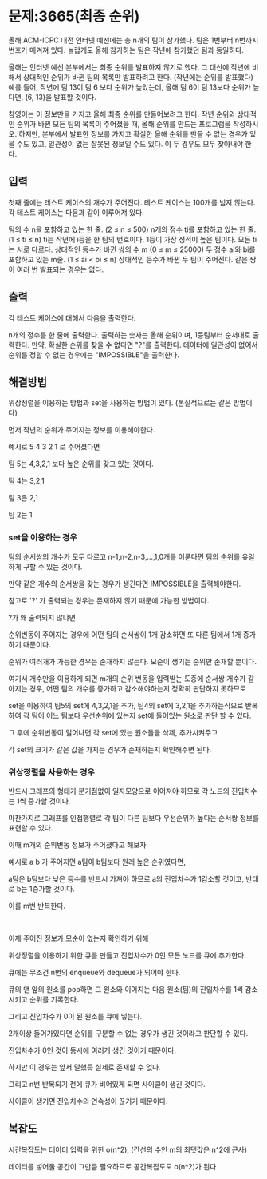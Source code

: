 # 문제:3665(최종 순위)

올해 ACM-ICPC 대전 인터넷 예선에는 총 n개의 팀이 참가했다. 팀은 1번부터 n번까지 번호가 매겨져 있다. 놀랍게도 올해 참가하는 팀은 작년에 참가했던 팀과 동일하다.

올해는 인터넷 예선 본부에서는 최종 순위를 발표하지 않기로 했다. 그 대신에 작년에 비해서 상대적인 순위가 바뀐 팀의 목록만 발표하려고 한다. (작년에는 순위를 발표했다) 예를 들어, 작년에 팀 13이 팀 6 보다 순위가 높았는데, 올해 팀 6이 팀 13보다 순위가 높다면, (6, 13)을 발표할 것이다.

창영이는 이 정보만을 가지고 올해 최종 순위를 만들어보려고 한다. 작년 순위와 상대적인 순위가 바뀐 모든 팀의 목록이 주어졌을 때, 올해 순위를 만드는 프로그램을 작성하시오. 하지만, 본부에서 발표한 정보를 가지고 확실한 올해 순위를 만들 수 없는 경우가 있을 수도 있고, 일관성이 없는 잘못된 정보일 수도 있다. 이 두 경우도 모두 찾아내야 한다.

## 입력

첫째 줄에는 테스트 케이스의 개수가 주어진다. 테스트 케이스는 100개를 넘지 않는다. 각 테스트 케이스는 다음과 같이 이루어져 있다.

팀의 수 n을 포함하고 있는 한 줄. (2 ≤ n ≤ 500)
n개의 정수 ti를 포함하고 있는 한 줄. (1 ≤ ti ≤ n) ti는 작년에 i등을 한 팀의 번호이다. 1등이 가장 성적이 높은 팀이다. 모든 ti는 서로 다르다.
상대적인 등수가 바뀐 쌍의 수 m (0 ≤ m ≤ 25000)
두 정수 ai와 bi를 포함하고 있는 m줄. (1 ≤ ai < bi ≤ n) 상대적인 등수가 바뀐 두 팀이 주어진다. 같은 쌍이 여러 번 발표되는 경우는 없다.

## 출력

각 테스트 케이스에 대해서 다음을 출력한다.

n개의 정수를 한 줄에 출력한다. 출력하는 숫자는 올해 순위이며, 1등팀부터 순서대로 출력한다. 만약, 확실한 순위를 찾을 수 없다면 "?"를 출력한다. 데이터에 일관성이 없어서 순위를 정할 수 없는 경우에는 "IMPOSSIBLE"을 출력한다.

## 해결방법

위상정렬을 이용하는 방법과 set을 사용하는 방법이 있다. (본질적으로는 같은 방법이다)

먼저 작년의 순위가 주어지는 정보를 이용해야한다.

예시로 5 4 3 2 1 로 주어졌다면

팀 5는 4,3,2,1 보다 높은 순위를 갖고 있는 것이다.

팀 4는 3,2,1

팀 3은 2,1

팀 2는 1

### set을 이용하는 경우

팀의 순서쌍의 개수가 모두 다르고 n-1,n-2,n-3,...,1,0개를 이룬다면 팀의 순위를 유일하게 구할 수 있는 것이다.

만약 같은 개수의 순서쌍을 갖는 경우가 생긴다면 IMPOSSIBLE을 출력해야한다.

참고로 '?' 가 출력되는 경우는 존재하지 않기 때문에 가능한 방법이다.

?가 왜 출력되지 않냐면 

순위변동이 주어지는 경우에 어떤 팀의 순서쌍이 1개 감소하면 또 다른 팀에서 1개 증가하기 때문이다. 

순위가 여러개가 가능한 경우는 존재하지 않는다. 모순이 생기는 순위만 존재할 뿐이다.

여기서 개수만을 이용하게 되면 m개의 순위 변동을 입력받는 도중에 순서쌍 개수가 같아지는 경우, 어떤 팀의 개수를 증가하고 감소해야하는지 정확히 판단하지 못하므로 

set을 이용하여 팀5의 set에 4,3,2,1을 추가, 팀4의 set에 3,2,1을 추가하는식으로 반복하여 각 팀이 어느 팀보다 우선순위에 있는지 set에 들어있는 원소로 판단 할 수 있다.

그 후에 순위변동이 일어나면 각 set에 있는 원소들을 삭제, 추가시켜주고 

각 set의 크기가 같은 값을 가지는 경우가 존재하는지 확인해주면 된다.

### 위상정렬을 사용하는 경우

반드시 그래프의 형태가 분기점없이 일자모양으로 이어져야 하므로 각 노드의 진입차수는 1씩 증가할 것이다.

마찬가지로 그래프를 인접행렬로 각 팀이 다른 팀보다 우선순위가 높다는 순서쌍 정보를 표현할 수 있다.

이때 m개의 순위변동 정보가 주어졌다고 해보자

예시로 a b 가 주어지면 a팀이 b팀보다 원래 높은 순위였다면,

a팀은 b팀보다 낮은 등수를 반드시 가져야 하므로 a의 진입차수가 1감소할 것이고, 반대로 b는 1증가할 것이다.

이를 m번 반복한다.

<br/>

이제 주어진 정보가 모순이 없는지 확인하기 위해 

위상정렬을 이용하기 위한 큐를 만들고 진입차수가 0인 모든 노드를 큐에 추가한다.

큐에는 무조건 n번의 enqueue와 dequeue가 되어야 한다.

큐의 맨 앞의 원소를 pop하면 그 원소와 이어지는 다음 원소(팀)의 진입차수를 1씩 감소시키고 순위를 기록한다.

그리고 진입차수가 0이 된 원소를 큐에 넣는다.

2개이상 들어가있다면 순위를 구분할 수 없는 경우가 생긴 것이라고 판단할 수 있다.

진입차수가 0인 것이 동시에 여러개 생긴 것이기 때문이다.

하지만 이 경우는 앞서 말했듯 실제로 존재할 수 없다.

그리고 n번 반복되기 전에 큐가 비어있게 되면 사이클이 생긴 것이다.

사이클이 생기면 진입차수의 연속성이 끊기기 때문이다.



## 복잡도

시간복잡도는 데이터 입력을 위한 o(n^2), (간선의 수인 m의 최댓값은 n^2에 근사)

데이터를 넣어둘 공간이 그만큼 필요하므로 공간복잡도도 o(n^2)가 된다